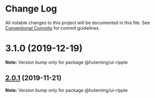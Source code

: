 # Change Log

All notable changes to this project will be documented in this file.
See [Conventional Commits](https://conventionalcommits.org) for commit guidelines.

# 3.1.0 (2019-12-19)

**Note:** Version bump only for package @huteming/ui-ripple





## [2.0.1](https://github.com/huteming/huteming-ui/compare/@huteming/ui-ripple@2.0.0...@huteming/ui-ripple@2.0.1) (2019-11-21)

**Note:** Version bump only for package @huteming/ui-ripple
